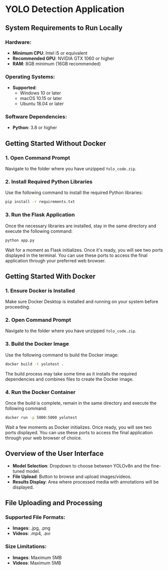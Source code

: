# YOLO Detection Application

## System Requirements to Run Locally

### Hardware:
- **Minimum CPU**: Intel i5 or equivalent
- **Recommended GPU**: NVIDIA GTX 1060 or higher
- **RAM**: 8GB minimum (16GB recommended)

### Operating Systems:
- **Supported**: 
  - Windows 10 or later
  - macOS 10.15 or later
  - Ubuntu 18.04 or later

### Software Dependencies:
- **Python**: 3.8 or higher

## Getting Started Without Docker

### 1. Open Command Prompt
Navigate to the folder where you have unzipped `Yolo_code.zip`.

### 2. Install Required Python Libraries
Use the following command to install the required Python libraries:

```bash
pip install -r requirements.txt
```
### 3. Run the Flask Application
Once the necessary libraries are installed, stay in the same directory and execute the following command:

```bash
python app.py
```
Wait for a moment as Flask initializes. Once it's ready, you will see two ports displayed in the terminal. You can use these ports to access the final application through your preferred web browser.

## Getting Started With Docker

### 1. Ensure Docker is Installed
Make sure Docker Desktop is installed and running on your system before proceeding.

### 2. Open Command Prompt
Navigate to the folder where you have unzipped `Yolo_code.zip`.

### 3. Build the Docker Image
Use the following command to build the Docker image:

```bash
docker build -t yolotest .
```
The build process may take some time as it installs the required dependencies and combines files to create the Docker image.

### 4. Run the Docker Container
Once the build is complete, remain in the same directory and execute the following command:

```bash
docker run -p 5000:5000 yolotest
```
Wait a few moments as Docker initializes. Once ready, you will see two ports displayed. You can use these ports to access the final application through your web browser of choice.

## Overview of the User Interface

- **Model Selection**: Dropdown to choose between YOLOv8n and the fine-tuned model.
- **File Upload**: Button to browse and upload images/videos.
- **Results Display**: Area where processed media with annotations will be displayed.

## File Uploading and Processing

### Supported File Formats:
- **Images**: .jpg, .png
- **Videos**: .mp4, .avi

### Size Limitations:
- **Images**: Maximum 5MB
- **Videos**: Maximum 5MB
```
